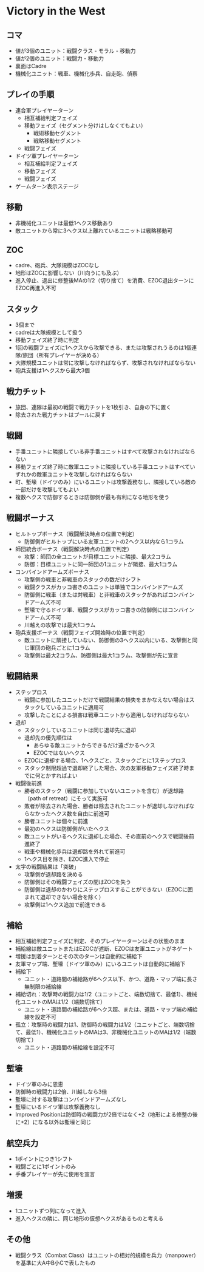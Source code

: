 # Victory in the West

## コマ
- 値が3個のユニット：戦闘クラス - モラル - 移動力
- 値が2個のユニット：戦闘力 - 移動力
- 裏面はCadre
-	機械化ユニット：戦車、機械化歩兵、自走砲、偵察

## プレイの手順
-	連合軍プレイヤーターン
	-	相互補給判定フェイズ
	-	移動フェイズ（セグメント分けはしなくてもよい）
		-	戦術移動セグメント
		-	戦略移動セグメント
	-	戦闘フェイズ
-	ドイツ軍プレイヤーターン
	-	相互補給判定フェイズ
	-	移動フェイズ
	-	戦闘フェイズ
-	ゲームターン表示ステージ

## 移動
-	非機械化ユニットは最低1ヘクス移動あり
-	敵ユニットから常に3ヘクス以上離れているユニットは戦略移動可

## ZOC
-	cadre、砲兵、大隊規模はZOCなし
-	地形はZOCに影響しない（川向うにも及ぶ）
-	進入停止、退出に修整後MAの1/2（切り捨て）を消費、EZOC退出ターンにEZOC再進入不可

## スタック
-	3個まで
-	cadreは大隊規模として扱う
-	移動フェイズ終了時に判定
- 1回の戦闘フェイズに1ヘクスから攻撃できる、または攻撃されうるのは1個連隊/旅団（所有プレイヤーが決める）
- 大隊規模ユニットは常に攻撃しなければならず、攻撃されなければならない
- 砲兵支援は1ヘクスから最大3個

## 戦力チット
- 旅団、連隊は最初の戦闘で戦力チットを1枚引き、自身の下に置く
- 除去された戦力チットはプールに戻す

## 戦闘
- 手番ユニットに隣接している非手番ユニットはすべて攻撃されなければならない
- 移動フェイズ終了時に敵軍ユニットに隣接している手番ユニットはすべていずれかの敵軍ユニットを攻撃しなければならない
-	町、塹壕（ドイツのみ）にいるユニットは攻撃義務なし、隣接している敵の一部だけを攻撃してもよい
-	複数ヘクスで防御するときは防御側が最も有利になる地形を使う

## 戦闘ボーナス
- ヒルトップボーナス（戦闘解決時点の位置で判定）
  - 防御側がヒルトップにいる友軍ユニットの2ヘクス以内なら1コラム
- 師団統合ボーナス（戦闘解決時点の位置で判定）
  - 攻撃：師団の全ユニットが目標ユニットに隣接、最大2コラム
  - 防御：目標ユニットに同一師団の1ユニットが隣接、最大1コラム
- コンバインドアームズボーナス
  - 攻撃側の戦車と非戦車のスタックの数だけシフト
  - 戦闘クラスがカッコ書きのユニットは単独でコンバインドアームズ
  - 防御側に戦車（または対戦車）と非戦車のスタックがあればコンバインドアームズ不可
  - 塹壕で守るドイツ軍、戦闘クラスがカッコ書きの防御側にはコンバインドアームズ不可
  - 川越えの攻撃では最大1コラム
- 砲兵支援ボーナス（戦闘フェイズ開始時の位置で判定）
  - 敵ユニットに隣接していない、防御側の3ヘクス以内にいる、攻撃側と同じ軍団の砲兵ごとに1コラム
  - 攻撃側は最大2コラム、防御側は最大1コラム、攻撃側が先に宣言

## 戦闘結果
- ステップロス
  - 戦闘に参加したユニットだけで戦闘結果の損失をまかなえない場合はスタックしているユニットに適用可
  - 攻撃したことによる損害は戦車ユニットから適用しなければならない
- 退却
  - スタックしているユニットは同じ退却先に退却
  - 退却先の優先順位は
    - あらゆる敵ユニットからできるだけ遠ざかるヘクス
    - EZOCではないヘクス
  - EZOCに退却する場合、1ヘクスごと、スタックごとに1ステップロス
  - スタック制限超過で退却終了した場合、次の友軍移動フェイズ終了時までに何とかすればよい
- 戦闘後前進
  - 勝者のスタック（戦闘に参加していないユニットを含む）が退却路（path of retreat）にそって実施可
  - 敗者が除去された場合、勝者は除去されたユニットが退却しなければならなかったヘクス数を自由に前進可
  - 勝者ユニットは個々に前進
  - 最初のヘクスは防御側がいたヘクス
  - 敵ユニットがいるヘクスに退却した場合、その直前のヘクスで戦闘後前進終了
  - 戦車や機械化歩兵は退却路を外れて前進可
  - 1ヘクス目を除き、EZOC進入で停止
- 太字の戦闘結果は「突破」
  - 攻撃側が退却路を決める
  - 防御側はその戦闘フェイズの間はZOCを失う
  - 防御側は退却のかわりにステップロスすることができない（EZOCに囲まれて退却できない場合を除く）
  - 攻撃側は1ヘクス追加で前進できる

## 補給
- 相互補給判定フェイズに判定、そのプレイヤーターンはその状態のまま
- 補給線は敵ユニットまたはEZOCが遮断、EZOCは友軍ユニットがネゲート
- 増援は到着ターンとその次のターンは自動的に補給下
- 友軍マップ端、塹壕（ドイツ軍のみ）にいるユニットは自動的に補給下
- 補給下
  - ユニット・道路間の補給路が6ヘクス以下、かつ、道路・マップ端に長さ無制限の補給線
- 補給切れ：攻撃時の戦闘力は1/2（ユニットごと、端数切捨て、最低1）、機械化ユニットのMAは1/2（端数切捨て）
  - ユニット・道路間の補給路が6ヘクス超、または、道路・マップ端の補給線を設定不可
 - 孤立：攻撃時の戦闘力は1、防御時の戦闘力は1/2（ユニットごと、端数切捨て、最低1）、機械化ユニットのMAは3、非機械化ユニットのMAは1/2（端数切捨て）
 	- ユニット・道路間の補給線を設定不可

## 塹壕
-	ドイツ軍のみに恩恵
-	防御時の戦闘力は2倍、川越しなら3倍
-	塹壕に対する攻撃はコンバインドアームズなし
-	塹壕にいるドイツ軍は攻撃義務なし
- Improved Positionは防御時の戦闘力が2倍ではなく+2（地形による修整の後に+2）になる以外は塹壕と同じ

## 航空兵力
- 1ポイントにつき1シフト
- 戦闘ごとに1ポイントのみ
- 手番プレイヤーが先に使用を宣言

## 増援
- 1ユニットずつ列になって進入
- 進入ヘクスの隣に、同じ地形の仮想ヘクスがあるものと考える

## その他
- 戦闘クラス（Combat Class）はユニットの相対的規模を兵力（manpower）を基準に大A中B小Cで表したもの
